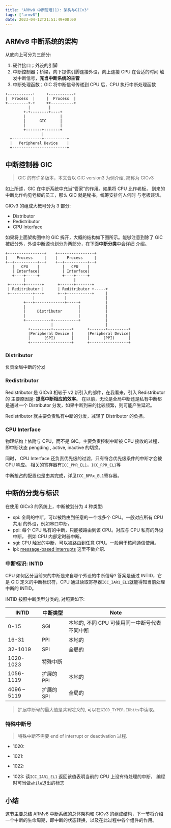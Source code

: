 ```yaml
---
title: "ARMv8 中断管理(1): 架构与GICv3"
tags: ["armv8"]
date: 2023-04-12T21:51:49+08:00
---
```


## ARMv8 中断系统的架构

从底向上可分为三部分:

1. 硬件接口；外设的引脚
2. 中断控制器；桥梁，向下提供引脚连接外设，向上连接 CPU 在合适的时间
   触发中断信号，**充当中断系统的主管**
3. 中断处理函数；GIC 将中断信号传递到 CPU 后，CPU 执行中断处理函数

```
+-----------+     +-----------+
|  Process  |     |  Process  |
+---------+-+     ++----------+
          |        |
        +-+--------+----+
        |               |
        |      GIC      |
        |               |
        +-------+-------+
                |
  +-------------+----------+
  |   Peripheral Device    |
  +------------------------+
```

## 中断控制器 GIC

> GIC 的有许多版本，本文皆以 GIC version3 为例介绍, 简称为 GICv3

如上所述，GIC 在中断系统中充当“管家”的作用。如果将 CPU 比作老板，
到来的中断比作约见老板的员工，那么 GIC 就是秘书，统筹安排何人何时
与老板谈话。

GICv3 的组成大概可分为 3 部分:

- Distributor
- Redistributor
- CPU Interface

如果将上面架构图中的 GIC 拆开，大概的结构如下图所示。能够注意到除了
GIC 被细分外，外设中断源也划分为两部分，在下面**中断分类**中会详细
介绍。

```
+----------------+    +----------------+
|    Process     |    |    Process     |
+--+----------+--+    +--+----------+--+
   |   CPU    |          |   CPU    |
   | Interface|          | Interface|
   +----+-----+          +----+-----+
        |                     |
 +------+-------+      +------+-------+
 | Reditributor |      | Reditributor +-----+
 +----------+---+      +--+-----------+     |
            |             |                 |
        +---+-------------+-----+           |
        |                       |           |
        |     Distributor       |           |
        |                       |           |
        +-----------+-----------+           |
                    |                       |
          +---------+--------+      +-------+---------+
          |Peripheral Device |      |Peripheral Device|
          |      (SPI)       |      |      (PPI)      |
          +------------------+      +-----------------+
```

### Distributor

负责全局中断的分发

### Redistributor

Redistributor 是 GICv3 相较于 v2 新引入的部件，在我看来，引入 Redistributor 的
主要原因是: **提高中断相应的效率**。 在以前，无论是全局中断还是私有中断都是通过一个
Distributor 分发，如果中断到来的比较频繁，则可能产生延迟。

Redistributor 就主要负责私有中断的分发，减轻了 Distributor 的负担。

### CPU Interface

物理结构上依附与 CPU，而不是 GIC。主要负责控制中断被 CPU 接收的过程，
即中断状态 pengding , active, inactive 的切换。

同时， CPU Interface 还负责优先级的过滤，只有符合优先级条件的中断才会被 CPU 响应。
相关的寄存器有`ICC_PMR_EL1`，`ICC_RPR_EL1`等

中断抢占的配置也是由其完成，详见`ICC_BPRx_EL1`寄存器。

## 中断的分类与标识

在使用 GICv3 的系统上，中断被划分为 4 种类型:

- spi: 全局的中断，可以被路由到任意的一个或多个 CPU。一般对应所有 CPU 共用
  的外设，例如串口中断。
- ppi: 每个 CPU 私有的中断，只能被路由到该 CPU。对应与 CPU 私有的外设中断，
  例如 CPU 内部定时器中断。
- sgi: CPU 触发的中断，可以被路由到任意 CPU。一般用于核间通信使用。
- lpi: [message-based interrupts](https://en.wikipedia.org/wiki/Message_Signaled_Interrupts)
  这里不做介绍.

### 中断标识: INTID

CPU 如何区分当前来的中断是来自哪个外设的中断信号? 答案是通过 INTID，它是 GIC
定义的中断标识符，CPU 通过读取寄存器`ICC_IAR1_EL1`就能得知当前处理中断的 INTID。

INTID 按照中断类型分类的, 对照表如下:

| INTID       | 中断类型   | Note                                          |
| ----------- | ---------- | --------------------------------------------- |
| 0-15        | SGI        | 本地的, 不同 CPU 可使用同一中断号代表不同中断 |
| 16-31       | PPI        | 本地的                                        |
| 32-1019     | SPI        | 全局的                                        |
| 1020-1023   | 特殊中断   |                                               |
| 1056-1119   | 扩展的 PPI | 本地的                                        |
| 4096 – 5119 | 扩展的 SPI | 全局的                                        |

> 扩展中断号的最大值是*实现定义*的, 可以在`GICD_TYPER.IDbits`中读取。

### 特殊中断号

> 特殊中断不需要 end of interrupt or deactivation 过程.

- 1020:

- 1021:

- 1022:

- 1023: 读`ICC_IAR1_EL1` 返回该值表明当前的 CPU 上没有待处理的中断，
  编程时可当做`while`退出的标志

## 小结

这节主要总结 ARMv8 中断系统的总体架构和 GICv3 的组成结构，下一节将介绍
一个中断的生命周期，即中断的状态转换，以及在此过程中各个组件的作用。
